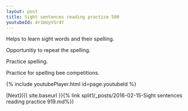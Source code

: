 ```yaml
---
layout: post
title: Sight sentences reading practice 500
youtubeId: 4r1mUyVSr4Y
---
```

 
 
Helps to learn sight words and their spelling.

Opportunitiy to repeat the spelling. 

Practice spelling. 
 
Practice for spelling bee competitions. 
 
{% include youtubePlayer.html id=page.youtubeId %}
 
 

[Next]({{ site.baseurl }}{% link  split1/_posts/2016-02-15-Sight sentences reading practice 919.md%})
 
